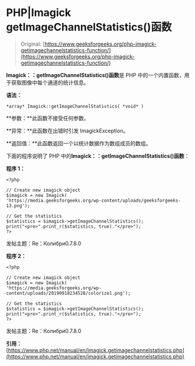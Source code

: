 # PHP|Imagick getImageChannelStatistics()函数

> Original: [https://www.geeksforgeeks.org/php-imagick-getimagechannelstatistics-function/](https://www.geeksforgeeks.org/php-imagick-getimagechannelstatistics-function/)

**Imagick：：getImageChannelStatistics()函数**是 PHP 中的一个内置函数，用于获取图像中每个通道的统计信息。

**语法：**

```
*array* Imagick::getImageChannelStatistics( *void* )
```

**参数：**此函数不接受任何参数。

**异常：**此函数在出错时引发 ImagickException。

**返回值：**此函数返回一个以统计数据作为数组成员的数组。

下面的程序说明了 PHP 中的**Imagick：：getImageChannelStatistics()函数**：

**程序 1：**

```
<?php

// Create new imagick object
$imagick = new Imagick(
'https://media.geeksforgeeks.org/wp-content/uploads/geeksforgeeks-13.png');

// Get the statistics
$statistics = $imagick->getImageChannelStatistics();
print("<pre>".print_r($statistics, true)."</pre>");
?>
```

发帖主题：Re：Колибри0.7.8.0

**程序 2：**

```
<?php

// Create new imagick object
$imagick = new Imagick(
'https://media.geeksforgeeks.org/wp-content/uploads/20190918234528/colorize1.png');

// Get the statistics
$statistics = $imagick->getImageChannelStatistics();
print("<pre>".print_r($statistics, true)."</pre>");
?>
```

发帖主题：Re：Колибри0.7.8.0

**引用：**[https://www.php.net/manual/en/imagick.getimagechannelstatistics.php](https://www.php.net/manual/en/imagick.getimagechannelstatistics.php)